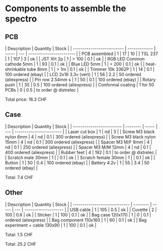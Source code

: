 # Components to assemble the spectro

## PCB

| Description                | Quantity      | Stock |
| -------------------------- | ------------- | ----- | --- | ------------------------ |
| PCB assembled              | 1             | 17    | 10  |
| TSL 237                    | 1             | 107   | 3   | ok                       |
| JST XH 2p                  | 1             | > 100 | 0.1 | ok                       |
| RGB LED Common cathode 5mm | 1             | 93    | 0.1 | ok                       |
| Blue LED 5mm               | 1             | > 200 | 0.1 | ok                       |
| heat-shrinkable tube 8mm   | 1             | > 1m  | 0.1 | ok                       |
| Trimmer 10k 3362P          | 1             | 14    | 0.1 | 100 ordered (ebay)       |
| LCD 2x16 3.3v (vert)       | 1             | 56    | 2.2 | 50 ordered (aliexpress)  |
| Pin row 2.54mm s           | 1             | 50    | 0.1 | 100 ordered (ebay)       |
| Rotary push                | 1             | 35    | 0.5 | 100 ordered (aliexpress) |
| Conformal coating          | 1 for 50 PCBs | 0     | 0.5 | to order @ distrelec     |

Total price: 16.3 CHF

## Case

| Description               | Quantity | Stock |
| ------------------------- | -------- | ----- | --- | ------------------------ |
| Laser cut box             | 1        | nd    | 3   |
| Screw M3 black nylon 6mm  | 4        | nd    | 0.1 | 300 ordered (aliexpress) |
| Screw M3 black nylon 15mm | 4        | nd    | 0.1 | 300 ordered (aliexpress) |
| Spacer M3 M/F 8mm         | 4        | nd    | 0.1 | 250 ordered (aliexpress) |
| Spacer M3 M/M 12mm        | 4        | nd    | 0.1 | 400 ordered (aliexpress) |
| Rubber feet               | 4        | 192   | 0.1 | to order @ distrelec     |
| Scratch male 30mm         | 1        |       | 0.1 | ok                       |
| Scratch female 30mm       | 1        |       | 0.1 | ok                       |
| Button                    | 1        | 50    | 0.4 | 100 ordered (ebay)       |
| Battery 4.2v              | 1        | 55    | 3.4 | 50 ordered (ebay)        |

Total: 7.4 CHF

## Other

| Description                   | Quantity | Stock |
| ----------------------------- | -------- | ----- | --- | -------------------- |
| USB cable                     | 1        | 105   | 0.5 | ok                   |
| Cuvette                       | 2        | 100   | 0.6 | ok                   |
| Sticker                       | 1        | 100   | 0.1 | ok                   |
| Bag case 120x170              | 1        | 0     | 0.1 | ordered (aliexpress) |
| Bag component 110x160         | 1        | 60    | 0.1 | ok                   |
| Bag experiment + cable 130x90 | 1        | 100   | 0.1 | ok                   |

Total: 1.5 CHF

Total: 25.2 CHF
